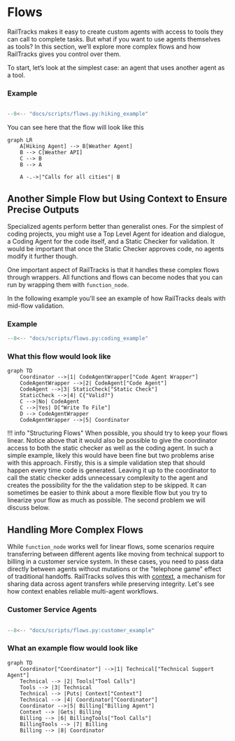 # Flows

RailTracks makes it easy to create custom agents with access to tools they can call to complete tasks. But what if you want to use agents themselves as tools? In this section, we’ll explore more complex flows and how RailTracks gives you control over them.

To start, let’s look at the simplest case: an agent that uses another agent as a tool.

### Example
```python

--8<-- "docs/scripts/flows.py:hiking_example"
```
You can see here that the flow will look like this

```mermaid
graph LR
    A[Hiking Agent] --> B[Weather Agent]
    B --> C[Weather API]
    C --> B
    B --> A
    
    A -.->|"Calls for all cities"| B
```

## Another Simple Flow but Using Context to Ensure Precise Outputs

Specialized agents perform better than generalist ones. For the simplest of coding projects, you might use a Top Level Agent for ideation and dialogue, a Coding Agent for the code itself, and a Static Checker for validation. It would be important that once the Static Checker approves code, no agents modify it further though. 

One important aspect of RailTracks is that it handles these complex flows through wrappers. All functions and flows can become nodes that you can run by wrapping them with `function_node`.

 In the following example you'll see an example of how RailTracks deals with mid-flow validation.

### Example
```python
--8<-- "docs/scripts/flows.py:coding_example"
```
### What this flow would look like

```mermaid
graph TD
    Coordinator -->|1| CodeAgentWrapper["Code Agent Wrapper"]
    CodeAgentWrapper -->|2| CodeAgent["Code Agent"]
    CodeAgent -->|3| StaticCheck["Static Check"]
    StaticCheck -->|4| C{"Valid?"}
    C -->|No| CodeAgent
    C -->|Yes| D["Write To File"]
    D --> CodeAgentWrapper
    CodeAgentWrapper -->|5| Coordinator
```

!!! info "Structuring Flows"
    When possible, you should try to keep your flows linear. Notice above that it would also be possible to give the coordinator access to both the static checker as well as the coding agent. In such a simple example, likely this would have been fine but two problems arise with this approach. Firstly, this is a simple validation step that should happen every time code is generated. Leaving it up to the coordinator to call the static checker adds unnecessary complexity to the agent and creates the possibility for the the validation step to be skipped. It can sometimes be easier to think about a more flexible flow but you try to linearize your flow as much as possible. The second problem we will discuss below.


## Handling More Complex Flows
While `function_node` works well for linear flows, some scenarios require transferring between different agents like moving from technical support to billing in a customer service system.
In these cases, you need to pass data directly between agents without mutations or the "telephone game" effect of traditional handoffs. RailTracks solves this with [context](../advanced_usage/context.md), a mechanism for sharing data across agent transfers while preserving integrity.
Let's see how context enables reliable multi-agent workflows.

### Customer Service Agents
```python

--8<-- "docs/scripts/flows.py:customer_example"
```

### What an example flow would look like

```mermaid
graph TD
    Coordinator["Coordinator"] -->|1| Technical["Technical Support Agent"]
    Technical --> |2| Tools["Tool Calls"]
    Tools --> |3| Technical
    Technical --> |Puts| Context["Context"]
    Technical --> |4| Coordinator["Coordinator"]
    Coordinator -->|5| Billing["Billing Agent"]
    Context --> |Gets| Billing
    Billing --> |6| BillingTools["Tool Calls"]
    BillingTools --> |7| Billing
    Billing --> |8| Coordinator
```